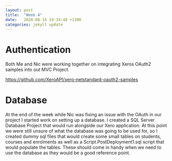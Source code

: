 ```yaml
---
layout: post
title:  "Week 4"
date:   2020-08-16 19:34:48 +1300
categories: jekyll update
---
```


# Authentication

Both Me and Nic were working together on integrating Xeros OAuth2 samples into out MVC Project.

https://github.com/XeroAPI/xero-netstandard-oauth2-samples

# Database

At the end of the week while Nic was fixing an issue with the OAuth in our project I started work on setting up a database. I created a SQL Server Database Project that would run alongside our Xero application. At this point we were still unsure of what the database was going to be used for, so I created dummy sql files that would create some small tables on students, courses and enrolments as well as a Script.PostDeployment1.sql script that would populate the tables. These should come in handy when we need to use the database as they would be a good reference point.